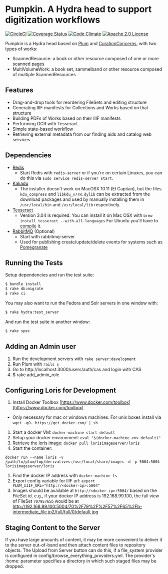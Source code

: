 # Pumpkin. A Hydra head to support digitization workflows

[![CircleCI](https://circleci.com/gh/IU-Libraries-Joint-Development/pumpkin.svg?style=svg)](https://circleci.com/gh/IU-Libraries-Joint-Development/pumpkin)
[![Coverage Status](https://coveralls.io/repos/github/IU-Libraries-Joint-Development/pumpkin/badge.svg?branch=master)](https://coveralls.io/github/IU-Libraries-Joint-Development/pumpkin?branch=master)
[![Code Climate](https://codeclimate.com/github/IU-Libraries-Joint-Development/pumpkin/badges/gpa.svg)](https://codeclimate.com/github/IU-Libraries-Joint-Development/pumpkin)
[![Apache 2.0 License](https://img.shields.io/badge/license-Apache%202.0-blue.svg?style=plastic)](./LICENSE)

Pumpkin is a Hydra head based on [Plum](https://github.com/pulibrary/plum) and  [CurationConcerns](http://github.com/projecthydra/curation_concerns), with two types of works:
* ScannedResource: a book or other resource composed of one or more scanned pages
* MultiVolumeWork: a book set, sammelband or other resource composed of multiple ScannedResources

## Features
* Drag-and-drop tools for reordering FileSets and editing structure
* Generating IIIF manifests for Collections and Works based on that structure
* Building PDFs of Works based on their IIIF manifests
* Performing OCR with Tesseract
* Simple state-based workflow
* Retrieving external metadata from our finding aids and catalog web services

## Dependencies

* [Redis](http://redis.io/)
    * Start Redis with `redis-server` or if you're on certain Linuxes, you can do this via `sudo service redis-server start`.
* [Kakadu](http://kakadusoftware.com/)
    * The installer doesn't work on MacOSX 10.11 (El Capitan), but the files `kdu_compress` and `libkdu_v77R.dylib` can be extracted from the download packages and used by manually installing them in `/usr/local/bin` and `/usr/local/lib` respectively.
* [Tesseract](https://github.com/tesseract-ocr/tesseract)
    * Version 3.04 is required. You can install it on Mac OSX with `brew install
      tesseract --with-all-languages` For Ubuntu you'll have to
      [compile](https://github.com/tesseract-ocr/tesseract/wiki/Compiling) it.
* [RabbitMQ](https://www.rabbitmq.com/) (Optional)
    * Start with rabbitmq-server
    * Used for publishing create/update/delete events for systems such as 
      [Pomegranate](https://github.com/pulibrary/pomegranate)

## Running the Tests

Setup dependencies and run the test suite:

   ```sh
   $ bundle install
   $ rake db:migrate
   $ rake ci
   ```

You may also want to run the Fedora and Solr servers in one window with:

   ```sh
   $ rake hydra:test_server
   ```

And run the test suite in another window:

   ```sh
   $ rake spec
   ```

## Adding an Admin user

1. Run the development servers with `rake server:development`
1. Run Plum with `rails s`
1. Go to http://localhost:3000/users/auth/cas and login with CAS
1. $ rake add_admin_role

## Configuring Loris for Development

1. Install Docker Toolbox [https://www.docker.com/toolbox](https://www.docker.com/toolbox)
  * Only necessary for mac or windows machines. For unix boxes install via 
      `wget -qO- https://get.docker.com/ | sh`
1. Start a docker VM: `docker-machine start default`
1. Setup your docker environment: `eval "$(docker-machine env default)"`
1. Retrieve the loris image: `docker pull lorisimageserver/loris`
1. Start the container:
  ```
  docker run --name loris -v /path/to/plum/tmp/derivatives:/usr/local/share/images -d -p 5004:5004 lorisimageserver/loris
  ```
1. Find the docker IP address with `docker-machine ls`
1. Export config variable for IIIF url: `export
   PLUM_IIIF_URL="http://<docker-ip>:5004"`
1. Images should be available at `http://<docker-ip>:5004/` based on the FileSet id.  e.g., if your docker IP address is 192.168.99.100, the full view of FileSet `70795765b` would be at http://192.168.99.100:5004/70%2F79%2F%2F57%2F65%2Fb-intermediate_file.jp2/full/full/0/default.jpg

## Staging Content to the Server

If you have large amounts of content, it may be more convenient to 
deliver it to the server out-of-band and then attach content files to 
repository objects.  The Upload from Server button can do this, if a 
file_system provider is configured in 
config/browse_everything_providers.yml.  The provider's :home: parameter 
specifies a directory in which such staged files may be dropped.
